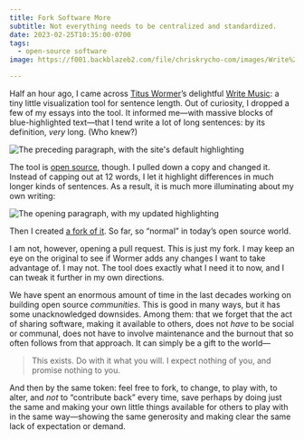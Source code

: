 ```yaml
---
title: Fork Software More
subtitle: Not everything needs to be centralized and standardized.
date: 2023-02-25T10:35:00-0700
tags:
  - open-source software
image: https://f001.backblazeb2.com/file/chriskrycho-com/images/Write%20Music%20updated%20example%20paragraph.png

---
```


Half an hour ago, I came across [Titus Wormer](https://wooorm.com)’s delightful [Write Music](https://wooorm.com/write-music/): a tiny little visualization tool for sentence length. Out of curiosity, I dropped a few of my essays into the tool. It informed me—with massive blocks of blue-highlighted text—that I tend write a lot of long sentences: by its definition, *very* long. (Who knew?)

![](https://cdn.chriskrycho.com/file/chriskrycho-com/images/Write%20Music%20example%20paragraph.png "The preceding paragraph, with the site's default highlighting")

The tool is [open source](https://github.com/wooorm/write-music), though. I pulled down a copy and changed it. Instead of capping out at 12 words, I let it highlight differences in much longer kinds of sentences. As a result, it is much more illuminating about my own writing:

![](https://f001.backblazeb2.com/file/chriskrycho-com/images/Write%20Music%20updated%20example%20paragraph.png "The opening paragraph, with my updated highlighting")

Then I created [a fork of it](https://github.com/chriskrycho/write-music). So far, so “normal” in today’s open source world.

I am not, however, opening a pull request. This is just my fork. I may keep an eye on the original to see if Wormer adds any changes I want to take advantage of. I may not. The tool does exactly what I need it to now, and I can tweak it further in my own directions.

We have spent an enormous amount of time in the last decades working on building open source *communities*. This is good in many ways, but it has some unacknowledged downsides. Among them: that we forget that the act of sharing software, making it available to others, does not *have* to be social or communal, does not have to involve maintenance and the burnout that so often follows from that approach. It can simply be a gift to the world—

> This exists. Do with it what you will. I expect nothing of you, and promise nothing to you.

And then by the same token: feel free to fork, to change, to play with, to alter, and *not* to “contribute back” every time, save perhaps by doing just the same and making your own little things available for others to play with in the same way—showing the same generosity and making clear the same lack of expectation or demand.